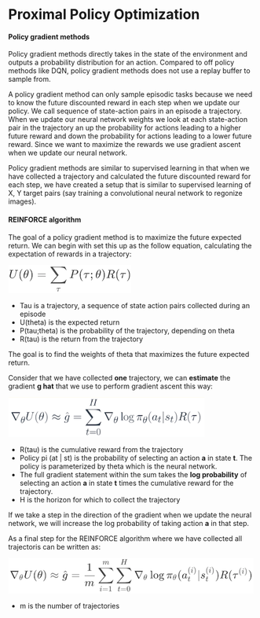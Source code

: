 # Proximal Policy Optimization

#### Policy gradient methods

Policy gradient methods directly takes in the state of the environment and outputs a probability distribution for an action. Compared to off policy methods like DQN, policy gradient methods does not use a replay buffer to sample from.

A policy gradient method can only sample episodic tasks because we need to know the future discounted reward in each step when we update our policy. We call sequence of state-action pairs in an episode a trajectory. When we update our neural network weights we look at each state-action pair in the trajectory an up the probability for actions leading to a higher future reward and down the probability for actions leading to a lower future reward. Since we want to maximize the rewards we use gradient ascent when we update our neural network.

Policy gradient methods are similar to supervised learning in that when we have collected a trajectory and calculated the future discounted reward for each step, we have created a setup that is similar to supervised learning of X, Y target pairs (say training a convolutional neural network to regonize images).

#### REINFORCE algorithm

The goal of a policy gradient method is to maximize the future expected return. We can begin with set this up as the follow equation, calculating the expectation of rewards in a trajectory:

![Problem setup](/Documentation/REINFORCE_Goal.png)

- Tau is a trajectory, a sequence of state action pairs collected during an episode
- U(theta) is the expected return
- P(tau;theta) is the probability of the trajectory, depending on theta
- R(tau) is the return from the trajectory

The goal is to find the weights of theta that maximizes the future expected return.

Consider that we have collected **one** trajectory, we can **estimate** the gradient **g hat** that we use to perform gradient ascent this way:

![Gradient](/Documentation/REINFORCE_Gradient.png)

- R(tau) is the cumulative reward from the trajectory
- Policy pi (at | st) is the probability of selecting an action **a** in state **t**. The policy is parameterized by theta which is the neural network.
- The full gradient statement within the sum takes the **log probability** of selecting an action **a** in state **t** times the cumulative reward for the trajectory.
- H is the horizon for which to collect the trajectory

If we take a step in the direction of the gradient when we update the neural network, we will increase the log probability of taking action **a** in that step.

As a final step for the REINFORCE algorithm where we have collected all trajectoris can be written as:

![Gradient](/Documentation/REINFORCE_Gradients.png)

- m is the number of trajectories

